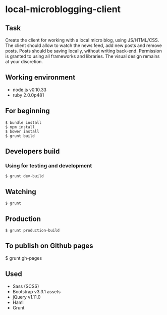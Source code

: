 local-microblogging-client
==========================

## Task ##
Create the client for working with a local micro blog, using JS/HTML/CSS. The client should allow to watch the news feed, add new posts and remove posts. Posts should be saving locally, without writing back-end. Permission is granted to using all frameworks and libraries. The visual design remains at your discretion.

## Working environment ##
- node.js v0.10.33
- ruby 2.0.0p481


## For beginning ##

    $ bundle install
    $ npm install
    $ bower install
    $ grunt build


## Developers build ##
### Using for testing and development ###

    $ grunt dev-build


## Watching ##

    $ grunt


## Production ##

    $ grunt production-build


## To publish on Github pages ##

  $ grunt gh-pages


## Used ##
- Sass (SCSS)
- Bootstrap v3.3.1 assets
- jQuery v1.11.0
- Haml
- Grunt
